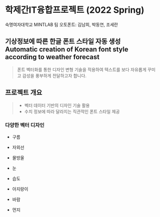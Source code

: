 # 학제간IT융합프로젝트 (2022 Spring)
숙명여자대학교 MINTLAB 팀 오토폰트: 김남희, 박동연, 조세란
## 기상정보에 따른 한글 폰트 스타일 자동 생성<br>Automatic creation of Korean font style according to weather forecast

> 폰트 벡터화를 통한 디자인 변형 기술을 적용하여 텍스트를 보다 자유롭게 꾸미고 감성을 풍부하게 전달하고자 합니다.


## 프로젝트 개요
> - 벡터 데이터 기반의 디자인 기술 활용
> - 수치 정보에 따라 달라지는 직관적인 폰트 스타일 제공


### 다양한 벡터 디자인
* 구름


* 자외선
* 물방울
* 눈
* 습도
* 아지랑이
* 바람
* 먼지
